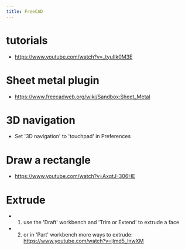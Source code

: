 ```yaml
---
title: FreeCAD
---
```


# tutorials
* https://www.youtube.com/watch?v=_tyuIIk0M3E

# Sheet metal plugin
* https://www.freecadweb.org/wiki/Sandbox:Sheet_Metal

# 3D navigation
* Set '3D navigation' to 'touchpad' in Preferences

# Draw a rectangle
* https://www.youtube.com/watch?v=AxqtJ-306HE

# Extrude
* 1. use the 'Draft' workbench and 'Trim or Extend' to extrude a face
* 2. or in 'Part' workbench 
more ways to extrude: https://www.youtube.com/watch?v=jlmd5_lnwXM
